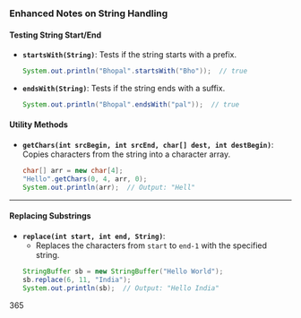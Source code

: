 ### Enhanced Notes on String Handling 
#### **Testing String Start/End**
- **`startsWith(String)`**:
  Tests if the string starts with a prefix.
  ```java
  System.out.println("Bhopal".startsWith("Bho"));  // true
  ```

- **`endsWith(String)`**:
  Tests if the string ends with a suffix.
  ```java
  System.out.println("Bhopal".endsWith("pal"));  // true
  ```

#### **Utility Methods**

- **`getChars(int srcBegin, int srcEnd, char[] dest, int destBegin)`**:
  Copies characters from the string into a character array.
  ```java
  char[] arr = new char[4];
  "Hello".getChars(0, 4, arr, 0);
  System.out.println(arr);  // Output: "Hell"
  ```


---


#### **Replacing Substrings**
- **`replace(int start, int end, String)`**:
   - Replaces the characters from `start` to `end-1` with the specified string.
   ```java
   StringBuffer sb = new StringBuffer("Hello World");
   sb.replace(6, 11, "India");
   System.out.println(sb);  // Output: "Hello India"
   ```


365
